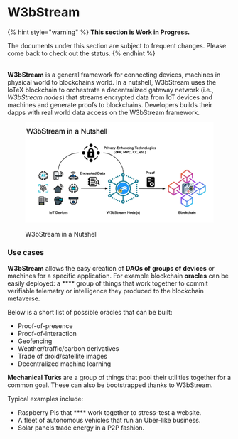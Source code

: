 # W3bStream

{% hint style="warning" %}
**This section is Work in Progress.**

The documents under this section are subject to frequent changes. Please come back to check out the status.
{% endhint %}

\
**W3bStream** is a general framework for connecting devices, machines in physical world to blockchains world. In a nutshell, W3bStream uses the IoTeX blockchain to orchestrate a decentralized gateway network (i.e., _W3bStream nodes_) that streams encrypted data from IoT devices and machines and generate proofs to blockchains. Developers builds their dapps with real world data access on the W3bStream framework.

<figure><img src="../../.gitbook/assets/image (2).png" alt=""><figcaption><p>W3bStream in a Nutshell</p></figcaption></figure>

### Use cases <a href="#use-cases" id="use-cases"></a>

**W3bStream** allows the easy creation of **DAOs of** **groups of devices** or machines for a specific application. For example blockchain **oracles** can be easily deployed: a **** group of things that work together to commit verifiable telemetry or intelligence they produced to the blockchain metaverse.&#x20;

Below is a short list of possible oracles that can be built:

* Proof-of-presence
* Proof-of-interaction
* Geofencing
* Weather/traffic/carbon derivatives
* Trade of droid/satellite images
* Decentralized machine learning

**Mechanical Turks** are a group of things that pool their utilities together for a common goal. These can also be bootstrapped thanks to W3bStream.&#x20;

Typical examples include:

* Raspberry Pis that **** work together to stress-test a website.
* A fleet of autonomous vehicles that run an Uber-like business.
* Solar panels trade energy in a P2P fashion.
